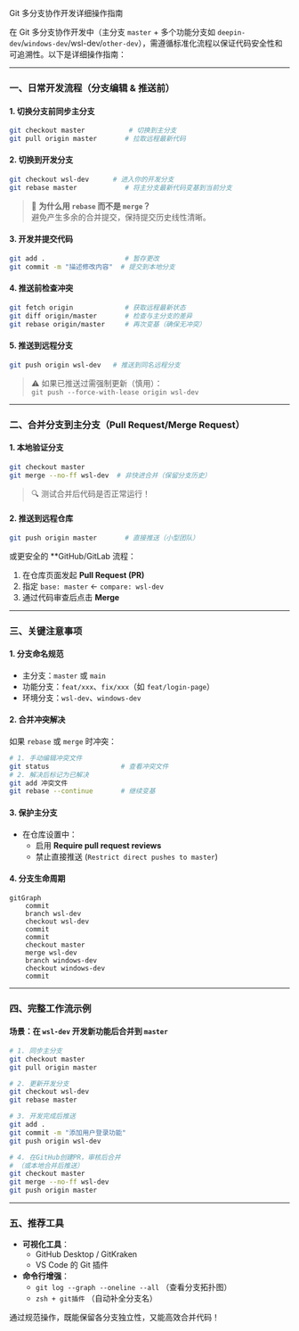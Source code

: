 Git 多分支协作开发详细操作指南

在 Git 多分支协作开发中（主分支 `master` + 多个功能分支如 `deepin-dev`/`windows-dev`/wsl-dev/`other-dev`），需遵循标准化流程以保证代码安全性和可追溯性。以下是详细操作指南：

---

### **一、日常开发流程（分支编辑 & 推送前）**

#### 1. **切换分支前同步主分支**
```bash
git checkout master           # 切换到主分支
git pull origin master       # 拉取远程最新代码
```

#### 2. **切换到开发分支**
```bash
git checkout wsl-dev      # 进入你的开发分支
git rebase master            # 将主分支最新代码变基到当前分支
```
> 📌 **为什么用 `rebase` 而不是 `merge`？**  
> 避免产生多余的合并提交，保持提交历史线性清晰。

#### 3. **开发并提交代码**
```bash
git add .                    # 暂存更改
git commit -m "描述修改内容"  # 提交到本地分支
```

#### 4. **推送前检查冲突**
```bash
git fetch origin             # 获取远程最新状态
git diff origin/master       # 检查与主分支的差异
git rebase origin/master     # 再次变基（确保无冲突）
```

#### 5. **推送到远程分支**
```bash
git push origin wsl-dev   # 推送到同名远程分支
```
> ⚠️ 如果已推送过需强制更新（慎用）：  
> `git push --force-with-lease origin wsl-dev`

---

### **二、合并分支到主分支（Pull Request/Merge Request）**

#### 1. **本地验证分支**
```bash
git checkout master
git merge --no-ff wsl-dev  # 非快进合并（保留分支历史）
```
> 🔍 测试合并后代码是否正常运行！

#### 2. **推送到远程仓库**
```bash
git push origin master       # 直接推送（小型团队）
```
或更安全的 **GitHub/GitLab 流程：  
1. 在仓库页面发起 **Pull Request (PR)**  
2. 指定 `base: master` ← `compare: wsl-dev`  
3. 通过代码审查后点击 **Merge**

---

### **三、关键注意事项**

#### 1. **分支命名规范**
- 主分支：`master` 或 `main`  
- 功能分支：`feat/xxx`、`fix/xxx`（如 `feat/login-page`）  
- 环境分支：`wsl-dev`、`windows-dev`

#### 2. **合并冲突解决**
如果 `rebase` 或 `merge` 时冲突：
```bash
# 1. 手动编辑冲突文件
git status                  # 查看冲突文件
# 2. 解决后标记为已解决
git add 冲突文件
git rebase --continue       # 继续变基
```

#### 3. **保护主分支**
- 在仓库设置中：  
  - 启用 **Require pull request reviews**  
  - 禁止直接推送 (`Restrict direct pushes to master`)

#### 4. **分支生命周期**
```mermaid
gitGraph
    commit
    branch wsl-dev
    checkout wsl-dev
    commit
    commit
    checkout master
    merge wsl-dev
    branch windows-dev
    checkout windows-dev
    commit
```

---

### **四、完整工作流示例**
#### 场景：在 `wsl-dev` 开发新功能后合并到 `master`
```bash
# 1. 同步主分支
git checkout master
git pull origin master

# 2. 更新开发分支
git checkout wsl-dev
git rebase master

# 3. 开发完成后推送
git add .
git commit -m "添加用户登录功能"
git push origin wsl-dev

# 4. 在GitHub创建PR，审核后合并
# （或本地合并后推送）
git checkout master
git merge --no-ff wsl-dev
git push origin master
```

---

### **五、推荐工具**
- **可视化工具**：  
  - GitHub Desktop / GitKraken  
  - VS Code 的 Git 插件  
- **命令行增强**：  
  - `git log --graph --oneline --all` （查看分支拓扑图）  
  - `zsh + git插件` （自动补全分支名）

通过规范操作，既能保留各分支独立性，又能高效合并代码！